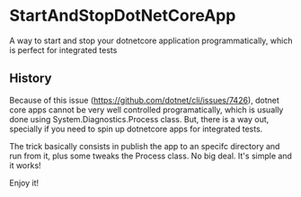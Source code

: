 # StartAndStopDotNetCoreApp
A way to start and stop your dotnetcore application programmatically, which is perfect for integrated tests

## History
Because of this issue (https://github.com/dotnet/cli/issues/7426), dotnet core apps cannot be very well controlled programatically, which is usually done using System.Diagnostics.Process class. But, there is a way out, specially if you need to spin up dotnetcore apps for integrated tests.

The trick basically consists in publish the app to an specifc directory and run from it, plus some tweaks the Process class. No big deal. It's simple and it works!

Enjoy it!